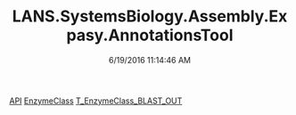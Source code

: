 ﻿---
title: LANS.SystemsBiology.Assembly.Expasy.AnnotationsTool
date: 6/19/2016 11:14:46 AM
---

[API](T-LANS.SystemsBiology.Assembly.Expasy.AnnotationsTool.API.html)
[EnzymeClass](T-LANS.SystemsBiology.Assembly.Expasy.AnnotationsTool.EnzymeClass.html)
[T_EnzymeClass_BLAST_OUT](T-LANS.SystemsBiology.Assembly.Expasy.AnnotationsTool.T_EnzymeClass_BLAST_OUT.html)
